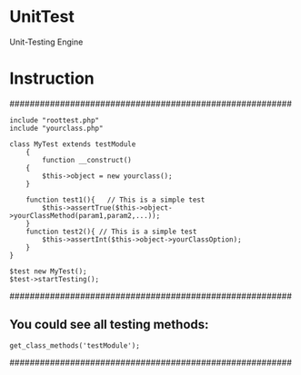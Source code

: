 UnitTest
========

Unit-Testing Engine



Instruction
========

########################################################

	include "roottest.php"
	include "yourclass.php"
	
	class MyTest extends testModule
		{
			function __construct()
		{
			$this->object = new yourclass();
		}
	
		function test1(){   // This is a simple test
			$this->assertTrue($this->object->yourClassMethod(param1,param2,...));
		}
		function test2(){ // This is a simple test
			$this->assertInt($this->object->yourClassOption);
		}	
	}

	$test new MyTest();
	$test->startTesting();

########################################################

You could see all testing methods:
--------

	get_class_methods('testModule');

########################################################
